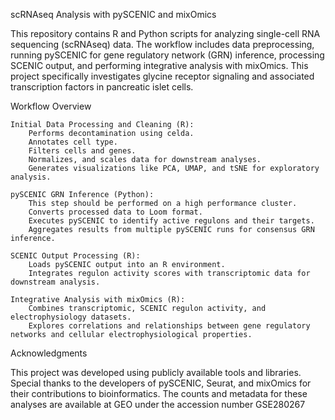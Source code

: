 scRNAseq Analysis with pySCENIC and mixOmics

This repository contains R and Python scripts for analyzing single-cell RNA sequencing (scRNAseq) data. The workflow includes data preprocessing,
running pySCENIC for gene regulatory network (GRN) inference, processing SCENIC output, and performing integrative analysis with mixOmics. 
This project specifically investigates glycine receptor signaling and associated transcription factors in pancreatic islet cells.

Workflow Overview

    Initial Data Processing and Cleaning (R):
        Performs decontamination using celda.
        Annotates cell type.
        Filters cells and genes.
        Normalizes, and scales data for downstream analyses.
        Generates visualizations like PCA, UMAP, and tSNE for exploratory analysis.

    pySCENIC GRN Inference (Python):
        This step should be performed on a high performance cluster.
        Converts processed data to Loom format.
        Executes pySCENIC to identify active regulons and their targets.
        Aggregates results from multiple pySCENIC runs for consensus GRN inference.

    SCENIC Output Processing (R):
        Loads pySCENIC output into an R environment.
        Integrates regulon activity scores with transcriptomic data for downstream analysis.

    Integrative Analysis with mixOmics (R):
        Combines transcriptomic, SCENIC regulon activity, and electrophysiology datasets.
        Explores correlations and relationships between gene regulatory networks and cellular electrophysiological properties.

Acknowledgments

This project was developed using publicly available tools and libraries. Special thanks to the developers of pySCENIC, Seurat, and mixOmics for their contributions to bioinformatics. 
The counts and metadata for these analyses are available at GEO under the accession number GSE280267
